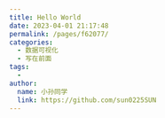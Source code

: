 ```yaml
---
title: Hello World
date: 2023-04-01 21:17:48
permalink: /pages/f62077/
categories:
  - 数据可视化
  - 写在前面
tags:
  - 
author: 
  name: 小孙同学
  link: https://github.com/sun0225SUN
---
```

